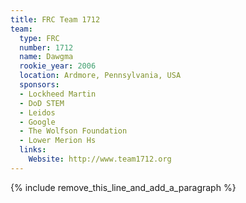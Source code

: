 ```yaml
---
title: FRC Team 1712
team:
  type: FRC
  number: 1712
  name: Dawgma
  rookie_year: 2006
  location: Ardmore, Pennsylvania, USA
  sponsors:
  - Lockheed Martin
  - DoD STEM
  - Leidos
  - Google
  - The Wolfson Foundation
  - Lower Merion Hs
  links:
    Website: http://www.team1712.org
---
```


{% include remove_this_line_and_add_a_paragraph %}